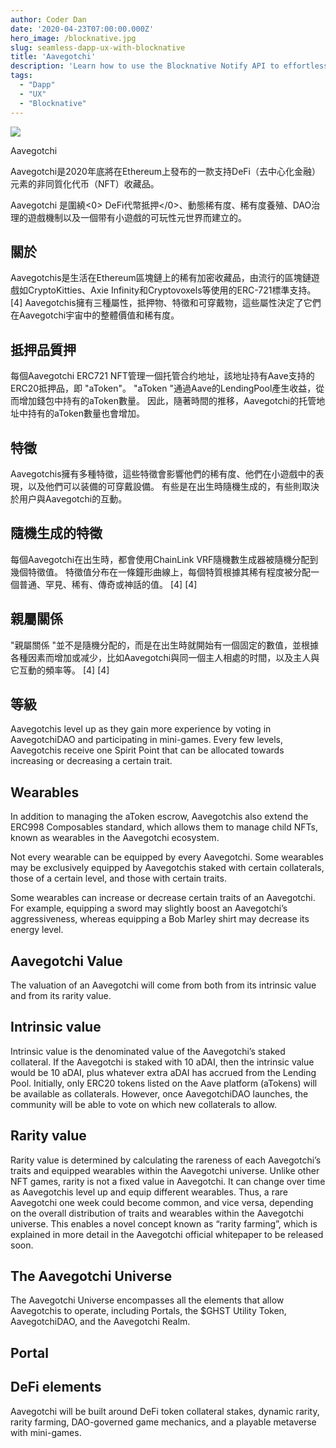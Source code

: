 ```yaml
---
author: Coder Dan
date: '2020-04-23T07:00:00.000Z'
hero_image: /blocknative.jpg
slug: seamless-dapp-ux-with-blocknative
title: 'Aavegotchi'
description: 'Learn how to use the Blocknative Notify API to effortlessly synchronize blockchain transaction states with a traditional backend database.'
tags:
  - "Dapp"
  - "UX"
  - "Blocknative"
---
```


<div class="rightImageContainer">
<img class="rightImage" src="/aavegotchi.png">
<p class="rightImageText">Aavegotchi</p>
</div>

Aavegotchi是2020年底將在Ethereum上發布的一款支持DeFi（去中心化金融）元素的非同質化代币（NFT）收藏品。

Aavegotchi 是圍繞<0> DeFi代幣抵押</0>、動態稀有度、稀有度養殖、DAO治理的遊戲機制以及一個带有小遊戲的可玩性元世界而建立的。

## 關於
Aavegotchis是生活在Ethereum區塊鏈上的稀有加密收藏品，由流行的區塊鏈遊戲如CryptoKitties、Axie Infinity和Cryptovoxels等使用的ERC-721標準支持。 [4] Aavegotchis擁有三種屬性，抵押物、特徵和可穿戴物，這些屬性決定了它們在Aavegotchi宇宙中的整體價值和稀有度。
## 抵押品質押
每個Aavegotchi ERC721 NFT管理一個托管合约地址，該地址持有Aave支持的ERC20抵押品，即 "aToken"。 "aToken "通過Aave的LendingPool產生收益，從而增加錢包中持有的aToken數量。 因此，隨著時間的推移，Aavegotchi的托管地址中持有的aToken數量也會增加。

## 特徵
Aavegotchis擁有多種特徵，這些特徵會影響他們的稀有度、他們在小遊戲中的表現，以及他們可以装備的可穿戴設備。 有些是在出生時隨機生成的，有些則取決於用户與Aavegotchi的互動。

## 隨機生成的特徵
每個Aavegotchi在出生時，都會使用ChainLink VRF隨機數生成器被隨機分配到幾個特徵值。 特徵值分布在一條鐘形曲線上，每個特質根據其稀有程度被分配一個普通、罕見、稀有、傳奇或神話的值。 \[4\] \[4\]
## 親屬關係

"親屬關係 "並不是隨機分配的，而是在出生時就開始有一個固定的數值，並根據各種因素而增加或减少，比如Aavegotchi與同一個主人相處的时間，以及主人與它互動的頻率等。 \[4\] \[4\]
## 等級
Aavegotchis level up as they gain more experience by voting in AavegotchiDAO and participating in mini-games. Every few levels, Aavegotchis receive one Spirit Point that can be allocated towards increasing or decreasing a certain trait.

## Wearables
In addition to managing the aToken escrow, Aavegotchis also extend the ERC998 Composables standard, which allows them to manage child NFTs, known as wearables in the Aavegotchi ecosystem.

Not every wearable can be equipped by every Aavegotchi. Some wearables may be exclusively equipped by Aavegotchis staked with certain collaterals, those of a certain level, and those with certain traits.

Some wearables can increase or decrease certain traits of an Aavegotchi. For example, equipping a sword may slightly boost an Aavegotchi’s aggressiveness, whereas equipping a Bob Marley shirt may decrease its energy level.

## Aavegotchi Value
The valuation of an Aavegotchi will come from both from its intrinsic value and from its rarity value.

## Intrinsic value
Intrinsic value is the denominated value of the Aavegotchi’s staked collateral. If the Aavegotchi is staked with 10 aDAI, then the intrinsic value would be 10 aDAI, plus whatever extra aDAI has accrued from the Lending Pool. Initially, only ERC20 tokens listed on the Aave platform (aTokens) will be available as collaterals. However, once AavegotchiDAO launches, the community will be able to vote on which new collaterals to allow.

## Rarity value
Rarity value is determined by calculating the rareness of each Aavegotchi’s traits and equipped wearables within the Aavegotchi universe. Unlike other NFT games, rarity is not a fixed value in Aavegotchi. It can change over time as Aavegotchis level up and equip different wearables. Thus, a rare Aavegotchi one week could become common, and vice versa, depending on the overall distribution of traits and wearables within the Aavegotchi universe. This enables a novel concept known as “rarity farming”, which is explained in more detail in the Aavegotchi official whitepaper to be released soon.

## The Aavegotchi Universe
The Aavegotchi Universe encompasses all the elements that allow Aavegotchis to operate, including Portals, the $GHST Utility Token, AavegotchiDAO, and the Aavegotchi Realm.

## Portal

## DeFi elements
Aavegotchi will be built around DeFi token collateral stakes, dynamic rarity, rarity farming, DAO-governed game mechanics, and a playable metaverse with mini-games.

